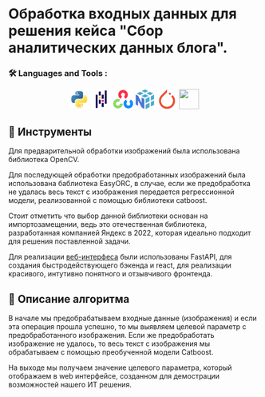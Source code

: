 # Обработка входных данных для решения кейса "Сбор аналитических данных блога".
### :hammer_and_wrench: Languages and Tools :

<div align="center">
  <img src="https://raw.githubusercontent.com/devicons/devicon/1119b9f84c0290e0f0b38982099a2bd027a48bf1/icons/python/python-original.svg" height="40" width="40">
  <img src="https://raw.githubusercontent.com/devicons/devicon/master/icons/pandas/pandas-original.svg" height="40" width="40">
  <img src="https://raw.githubusercontent.com/devicons/devicon/master/icons/opencv/opencv-original.svg" height="40" width="40">
  <img src="https://raw.githubusercontent.com/devicons/devicon/master/icons/numpy/numpy-original.svg" height="40" width="40">
  <img src="https://raw.githubusercontent.com/devicons/devicon/master/icons/pytorch/pytorch-original.svg" height="40" width="40">
  <img src="https://brandeps.com/logo-download/C/CatBoost-logo-vector-01.svg" height="40" width="40">
</div>

## :hammer: Инструменты

Для предварительной обработки изображений была использована библиотека OpenCV.

Для последующей обработки предобработанных изображений была использована баблиотека EasyORC, в случае, если же предобработка не удалась весь текст с изображения передается регрессионной модели, реализованной с помощью библиотеки catboost.

Стоит отметить что выбор данной библиотеки основан на импортозамещении, ведь это отечественная библиотека, разработанная компанией Яндекс в 2022, которая идеально подходит для решения поставленной задачи.

Для реализации [веб-интерфеса](https://github.com/zayycev22/shishka_vision/tree/master) были использованы FastAPI, для создания быстродействующего бэкенда и react, для реализации красивого, интутивно понятного и отзывчивого фронтенда.

## :moyai: Описание алгоритма

В начале мы предобрабатываем входные данные (изображения) и если эта операция прошла успешно, то мы выявляем целевой параметр с предобработанного изображения. Если же предобработать изображение не удалось, то весь текст с изображения мы обрабатываем с помощью преобученной модели Catboost.

На выходе мы получаем значение целевого параметра, который отображаем в web интерфейсе, созданном для демострации возможностей нашего ИТ решения.
